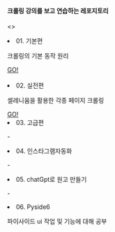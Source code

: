 <h4> 크롤링 강의를 보고 연습하는 레포지토리 </h2>

<>

  <li>01. 기본편 <p>크롤링의 기본 동작 원리</p> <a href="https://github.com/taeyoung0001/python_crawling/tree/main/01.%EA%B8%B0%EB%B3%B8%ED%8E%B8">GO!</a></li>
</br>
  <li>02. 실전편 <p>셀레니움을 활용한 각종 페이지 크롤링</p>
  <a href="https://github.com/taeyoung0001/python_crawling/tree/main/02.%EC%8B%A4%EC%A0%84%ED%8E%B8">GO!</a> </li>
  <li>03. 고급편 <p>-</p> </li>
  <li>04. 인스타그램자동화 <p>-</p> </li>
  <li>05. chatGpt로 원고 만들기 <p>-</p> </li>
  <li>06. Pyside6 <p>파이사이드 ui 작업 및 기능에 대해 공부</p> </li>
</ul>
